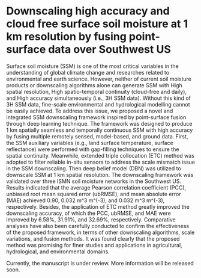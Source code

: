 # Downscaling high accuracy and cloud free surface soil moisture at 1 km resolution by fusing point-surface data over Southwest US

Surface soil moisture (SSM) is one of the most critical variables in the understanding of global climate change and researches related to environmental and earth science. However, neither of current soil moisture products or downscaling algorithms alone can generate SSM with High spatial resolution, High spatio-temporal continuity (cloud-free and daily), and High accuracy simultaneously (i.e., 3H SSM data). Without this kind of 3H SSM data, fine-scale environmental and hydrological modelling cannot be easily achieved. To address this issue, we proposed a novel and integrated SSM downscaling framework inspired by point-surface fusion through deep learning technique. The framework was designed to produce 1 km spatially seamless and temporally continuous SSM with high accuracy by fusing multiple remotely sensed, model-based, and ground data. First, the SSM auxiliary variables (e.g., land surface temperature, surface reflectance) were performed with gap-filling techniques to ensure the spatial continuity. Meanwhile, extended triple collocation (ETC) method was adopted to filter reliable in-situ sensors to address the scale mismatch issue in the SSM downscaling. Then deep belief model (DBN) was utilized to downscale SSM at 1 km spatial resolution. The downscaling framework was validated over three ISMN soil moisture networks in the Southwest US. Results indicated that the average Pearson correlation coefficient (PCC), unbiased root mean squared error (ubRMSE), and mean absolute error (MAE) achieved 0.90, 0.032 m^3 m^(-3), and 0.032 m^3 m^(-3), respectively. Besides, the application of ETC method greatly improved the downscaling accuracy, of which the PCC, ubRMSE, and MAE were improved by 6.58%, 31.91%, and 32.69%, respectively. Comparative analyses have also been carefully conducted to confirm the effectiveness of the proposed framework, in terms of other downscaling algorithms, scale variations, and fusion methods. It was found clearly that the proposed method was promising for finer studies and applications in agricultural, hydrological, and environmental domains.


Currently, the manuscript is under review. More information will be released soon.
